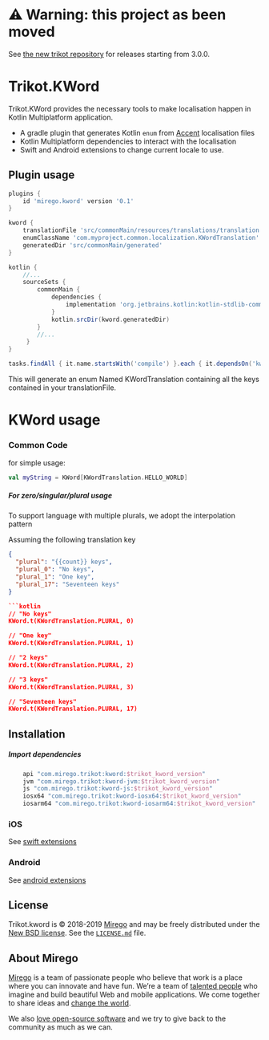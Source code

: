 # :warning: Warning: this project as been moved
See [the new trikot repository](https://github.com/mirego/trikot) for releases starting from 3.0.0.

# Trikot.KWord

Trikot.KWord provides the necessary tools to make localisation happen in Kotlin Multiplatform application.

- A gradle plugin that generates Kotlin `enum` from [Accent](https://www.accent.reviews/) localisation files
- Kotlin Multiplatform dependencies to interact with the localisation
- Swift and Android extensions to change current locale to use.

## Plugin usage
```groovy
plugins {
    id 'mirego.kword' version '0.1'
}

kword {
    translationFile 'src/commonMain/resources/translations/translation.fr.json'
    enumClassName 'com.myproject.common.localization.KWordTranslation'
    generatedDir 'src/commonMain/generated'
}

kotlin {
    //...
    sourceSets {
        commonMain {
            dependencies {
                implementation 'org.jetbrains.kotlin:kotlin-stdlib-common'
            }
            kotlin.srcDir(kword.generatedDir)
        }
        //...
     }
}

tasks.findAll { it.name.startsWith('compile') }.each { it.dependsOn('kwordGenerateEnum') }
```

This will generate an enum Named KWordTranslation containing all the keys contained in your translationFile.

# KWord usage

### Common Code

for simple usage:
```kotlin
val myString = KWord[KWordTranslation.HELLO_WORLD]
```

##### For zero/singular/plural usage
To support language with multiple plurals, we adopt the interpolation pattern 

Assuming the following translation key
```json
{
  "plural": "{{count}} keys",
  "plural_0": "No keys",
  "plural_1": "One key",
  "plural_17": "Seventeen keys"
}

```kotlin
// "No keys"
KWord.t(KWordTranslation.PLURAL, 0)

// "One key"
KWord.t(KWordTranslation.PLURAL, 1)

// "2 keys"
KWord.t(KWordTranslation.PLURAL, 2)

// "3 keys"
KWord.t(KWordTranslation.PLURAL, 3)

// "Seventeen keys"
KWord.t(KWordTranslation.PLURAL, 17)
```

## Installation
##### Import dependencies
```groovy
    api "com.mirego.trikot:kword:$trikot_kword_version"
    jvm "com.mirego.trikot:kword-jvm:$trikot_kword_version"
    js "com.mirego.trikot:kword-js:$trikot_kword_version"
    iosx64 "com.mirego.trikot:kword-iosx64:$trikot_kword_version"
    iosarm64 "com.mirego.trikot:kword-iosarm64:$trikot_kword_version"
```

### iOS
See [swift extensions](./swift-extensions/README.md)

### Android
See [android extensions](./android-ktx/README.md)

## License

Trikot.kword is © 2018-2019 [Mirego](https://www.mirego.com) and may be freely distributed under the [New BSD license](http://opensource.org/licenses/BSD-3-Clause). See the [`LICENSE.md`](https://github.com/mirego/trikot.kword/blob/master/LICENSE.md) file.

## About Mirego

[Mirego](https://www.mirego.com) is a team of passionate people who believe that work is a place where you can innovate and have fun. We’re a team of [talented people](https://life.mirego.com) who imagine and build beautiful Web and mobile applications. We come together to share ideas and [change the world](http://www.mirego.org).

We also [love open-source software](https://open.mirego.com) and we try to give back to the community as much as we can.
